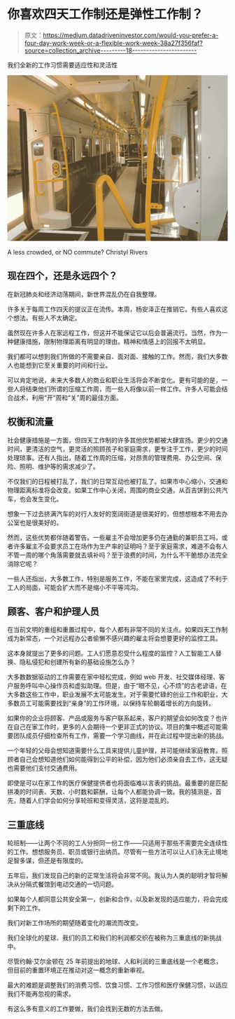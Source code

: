 # 你喜欢四天工作制还是弹性工作制？

> 原文：<https://medium.datadriveninvestor.com/would-you-prefer-a-four-day-work-week-or-a-flexible-work-week-38a27f356faf?source=collection_archive---------18----------------------->

我们全新的工作习惯需要适应性和灵活性

![](img/807014634e3ce9260f962c7aac277958.png)

A less crowded, or NO commute? Christyl Rivers

## 现在四个，还是永远四个？

在新冠肺炎和经济动荡期间，新世界混乱仍在自我整理。

许多关于每周工作四天的提议正在流传。本周，杨安泽正在推销它。有些人喜欢这个想法。有些人不太确定。

虽然现在许多人在家远程工作，但这并不能保证它以后会普遍流行。当然，作为一种健康措施，限制物理距离有明显的理由。精神和情感上的回报不太明显。

我们都可以想到我们所做的不需要亲自、面对面、接触的工作。然而，我们大多数人也能想到它至关重要的时间和行业。

可以肯定地说，未来大多数人的商业和职业生活将会不断变化。更有可能的是，一些人将结束他们所谓的压缩工作周，而一些人将像以前一样工作。许多人可能会结合战术，利用“开”周和“关”周的最佳方面。

## 权衡和流量

社会健康措施是一方面，但四天工作制的许多其他优势都被大肆宣扬。更少的交通时间，更清洁的空气，更灵活的照顾孩子和家庭需求，更专注于工作，更少的时间处理琐事。还有人指出，随着工作周的压缩，对昂贵的管理费用、办公空间、保险、照明、维护等的需求减少了。

不仅我们的日程被打乱了，我们的日常互动也被打乱了。如果市中心缩小，交通和物理距离标准将会改变。如果工作中心关闭，周围的商业交通，从百吉饼到公共汽车，也会发生变化。

想象一下过去挤满汽车的对行人友好的宽阔街道是很美好的，但想想根本不用去办公室也是很美好的。

然而，这些优势都伴随着警告。一些雇主不会增加更多仍在通勤的兼职员工吗，或者许多雇主不会要求员工在场作为生产率的证明吗？至于家庭需求，难道不会有人不管一周的哪个角落需要就去填补吗？至于浪费的时间，为什么不干脆想办法完全消除它呢？

一些人还指出，大多数工作，特别是服务工作，不能在家里完成，这造成了不利于工人的局面，可能会扩大而不是缩小不平等鸿沟。

## 顾客、客户和护理人员

在当前文明的重组和重置过程中，每个人都有非常不同的关注点。如果四天工作制成为新常态，一个对远程办公者偷懒不感兴趣的雇主将会想要更好的监控工具。

这本身就提出了更多的问题。工人们愿意忍受什么程度的监控？人工智能工人替换、隐私侵犯和创建所有新的基础设施怎么办？

大多数数据驱动的工作需要在家中轻松完成，例如 web 开发、社交媒体经理、客户服务呼叫中心操作员和虚拟助理。但是，由于“眼不见，心不烦”的古老谚语，在大多数这些工作中，职业发展不太可能发生。对于需要忙碌的创业工作和职业，大多数员工可能需要找到“亲身”的工作环境，以保持车轮朝着增长的方向旋转。

如果你的企业将顾客、产品或服务与客户联系起来，客户的期望会如何改变？也许在自己在家工作时，更多的人会期待一个更非正式的协议。项目的集中概述可能需要团队成员仔细检查所有工作，需要一个学习曲线，并在此过程中提出新的挑战。

一个年轻的父母会想知道需要什么工具来提供儿童护理，并可能继续家庭教育。照顾者自己会想知道他们如何能得到公平的补偿，因为他们必须亲自去工作，这无疑也需要他们支付交通费用。

即使是可以在家工作的医疗保健提供者也将面临难以言表的挑战。最重要的是匹配拼凑的时间表、天数、小时数和薪酬，让每个人都能协调一致。我的猜测是，首先，随着人们学会如何分享轮班和变得灵活，这将是混乱的。

## 三重底线

轮班制——让两个不同的工人分担同一份工作——只适用于那些不需要完全连续性的工作。想想服务员、职员或银行出纳员。尽管有一些方法可以让人们永无止境地足智多谋，但还是有限度的。

五年后，我们发现自己的新的正常生活将会非常不同。我认为人类的聪明才智将解决从分隔式餐馆到电动交通的一切问题。

如果每个人都同意公共安全第一，创新和合作，以及新发现的适应能力，将会完成剩下的工作。

我们对新工作场所的期望随着变化的潮流而改变。

我们全球化的星球、我们的员工和我们的利润都交织在被称为三重底线的新挑战中。

尽管约翰·艾尔金顿在 25 年前提出的地球、人和利润的三重底线是一个老概念，但目前的重置环境正在推动对这一概念的重新审视。

最大的难题是调整我们的消费习惯、饮食习惯、工作习惯和医疗保健习惯，以适应我们不能再忽视的需求。

有这么多有意义的工作要做，我们会找到无数的方法去做。